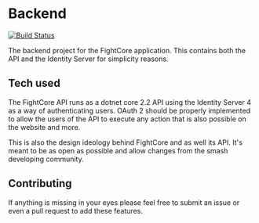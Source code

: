 # Backend

[![Build Status](https://travis-ci.com/FightCore/Backend.svg?branch=master)](https://travis-ci.com/FightCore/Backend)

The backend project for the FightCore application.
This contains both the API and the Identity Server for simplicity reasons.

## Tech used

The FightCore API runs as a dotnet core 2.2 API using the Identity Server 4 as
a way of authenticating users.
OAuth 2 should be properly implemented to allow the users of the API to execute
any action that is also possible on the website and more.

This is also the design ideology behind FightCore and as well its API.
It's meant to be as open as possible and allow changes from the smash developing community.

## Contributing

If anything is missing in your eyes please feel free to submit an issue or
even a pull request to add these features.
